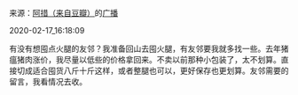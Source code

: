 来源：[阿措（来自豆瓣）](https://www.douban.com/people/cuoa/)的[广播](https://www.douban.com/people/cuoa/status/2816986549/)


2020-02-17_16:18:09


有没有想囤点火腿的友邻？我准备回山去囤火腿，有友邻要我就多找一些。去年猪瘟猪肉涨价，我尽量以低些的价格拿回来。不卖以前那种小包装了，太不划算。直接切成适合囤货八斤十斤这样，或者整腿也可以，更好保存也更划算。友邻需要的留言，我看情况去收。
